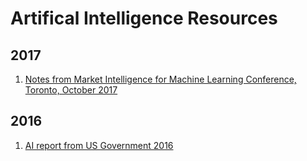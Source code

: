 # Artifical Intelligence Resources

## 2017
1) [Notes from Market Intelligence for Machine Learning Conference, Toronto, October 2017](/AI_resources/Machine+Learning+and+the+Market+for+Intelligence+III+Notes+by+Krist+Papadopoulos.pdf)

## 2016

1) [AI report from US Government 2016](/AI_resources/AI+report.pdf)
